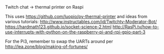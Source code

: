 Twitch chat -> thermal printer on Raspi

This uses https://github.com/luopio/py-thermal-printer
and ideas from various tutorials:
http://www.instructables.com/id/Twitchtv-Moderator-Bot/
https://hardmath123.github.io/socket-science-2.html
http://RasPi.tv/how-to-use-interrupts-with-python-on-the-raspberry-pi-and-rpi-gpio-part-3

For the Pi3, remember to swap the UARTs around per http://lea.zone/blog/making-of-fortunes/

